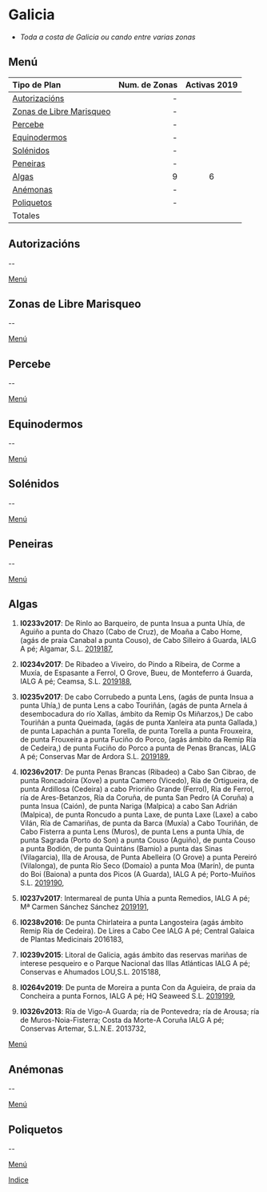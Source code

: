 
# Galicia

* _Toda a costa de Galicia ou cando entre varias zonas_

## Menú


|Tipo de Plan | Num. de Zonas| Activas 2019 |
|:------------|--------------:|:-----------:|
|[Autorizacións](#Autorizacións)| - ||
|[Zonas de Libre Marisqueo](#Zonas_de_Libre_Marisqueo)| - ||
|[Percebe](#Percebe)| - ||
|[Equinodermos](#Equinodermos)| - ||
|[Solénidos](#Solénidos)| - ||
|[Peneiras](#Peneiras)| - ||
|[Algas](#Algas)| 9 | 6 |
|[Anémonas](#Anémonas)| - ||
|[Poliquetos](#Poliquetos)| - ||
|Totales| ||

## Autorizacións


 --

[Menú](#Menú)


## Zonas de Libre Marisqueo


 --

[Menú](#Menú)


## Percebe


 --

[Menú](#Menú)


## Equinodermos


 --

[Menú](#Menú)


## Solénidos


 --

[Menú](#Menú)


## Peneiras


 --

[Menú](#Menú)


## Algas


1. __I0233v2017__: De Rinlo ao Barqueiro, de punta Insua a punta Uhía, de Aguiño a punta do Chazo (Cabo de Cruz), de Moaña a Cabo Home, (agás de praia Canabal a punta Couso), de Cabo Silleiro á Guarda, IALG A pé; Algamar, S.L. [2019187](https://galirema.wikia.org/es/wiki/Pexma2019IALG187),

1. __I0234v2017__: De Ribadeo a Viveiro, do Pindo a Ribeira, de Corme a Muxía, de Espasante a Ferrol, O Grove, Bueu, de Monteferro á Guarda, IALG A pé; Ceamsa, S.L. [2019188](https://galirema.wikia.org/es/wiki/Pexma2019IALG188),

1. __I0235v2017__: De cabo Corrubedo a punta Lens, (agás de punta Insua a punta Uhía,) de punta Lens a cabo Touriñán, (agás de punta Arnela á desembocadura do río Xallas, ámbito da Remip Os Miñarzos,) De cabo Touriñán a punta Queimada, (agás de punta Xanleira ata punta Gallada,) de punta Lapachán a punta Torella, de punta Torella a punta Frouxeira, de punta Frouxeira a punta Fuciño do Porco, (agás ámbito da Remip Ría de Cedeira,) de punta Fuciño do Porco a punta de Penas Brancas, IALG A pé; Conservas Mar de Ardora S.L. [2019189](https://galirema.wikia.org/es/wiki/Pexma2019IALG189),

1. __I0236v2017__: De punta Penas Brancas (Ribadeo) a Cabo San Cibrao, de punta Roncadoira (Xove) a punta Camero (Vicedo), Ría de Ortigueira, de punta Ardillosa (Cedeira) a cabo Prioriño Grande (Ferrol), Ría de Ferrol, ría de Ares-Betanzos, Ría da Coruña, de punta San Pedro (A Coruña) a punta Insua (Caión), de punta Nariga (Malpica) a cabo San Adrián (Malpica), de punta Roncudo a punta Laxe, de punta Laxe (Laxe) a cabo Vilán, Ría de Camariñas, de punta da Barca (Muxía) a Cabo Touriñán, de Cabo Fisterra a punta Lens (Muros), de punta Lens a punta Uhía, de punta Sagrada (Porto do Son) a punta Couso (Aguiño), de punta Couso a punta Bodión, de punta Quintáns (Bamio) a punta das Sinas (Vilagarcia), Illa de Arousa, de Punta Abelleira (O Grove) a punta Pereiró (Vilalonga), de punta Río Seco (Domaio) a punta Moa (Marín), de punta do Boi (Baiona) a punta dos Picos (A Guarda), IALG A pé; Porto-Muíños S.L. [2019190](https://galirema.wikia.org/es/wiki/Pexma2019IALG190),

1. __I0237v2017__: Intermareal de punta Uhía a punta Remedios, IALG A pé; Mª Carmen Sánchez Sánchez [2019191](https://galirema.wikia.org/es/wiki/Pexma2019IALG191),

1. __I0238v2016__: De punta Chirlateira a punta Langosteira (agás ámbito Remip Ría de Cedeira). De Lires a Cabo Cee IALG A pé; Central Galaica de Plantas Medicinais 2016183,

1. __I0239v2015__: Litoral de Galicia, agás ámbito das reservas mariñas de interese pesqueiro e o Parque Nacional das Illas Atlánticas IALG A pé; Conservas e Ahumados LOU,S.L. 2015188,

1. __I0264v2019__: De punta de Moreira a punta Con da Aguieira, de praia da Concheira a punta Fornos, IALG A pé; HQ Seaweed S.L. [2019199](https://galirema.wikia.org/es/wiki/Pexma2019IALG199),

1. __I0326v2013__: Ría de Vigo-A Guarda; ría de Pontevedra; ría de Arousa; ría de Muros-Noia-Fisterra; Costa da Morte-A Coruña IALG A pé; Conservas Artemar, S.L.N.E. 2013732,


[Menú](#Menú)


## Anémonas


 --

[Menú](#Menú)


## Poliquetos


 --

[Menú](#Menú)



[Indice](indicesZonasProduccion.md)




 [Sigremar]: https://goo.gl/glKrkM
 [plans anuais de explotación]: http://goo.gl/4k6J1
